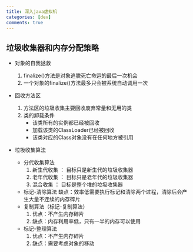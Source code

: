 ```yaml
---
title: 深入java虚拟机
categories: [dev]
comments: true
---
```


## 垃圾收集器和内存分配策略

+ 对象的自我拯救
  1. finalize()方法是对象逃脱死亡命运的最后一次机会
  2. 一个对象的finalize()方法最多只会被系统自动调用一次

+ 回收方法区
  1. 方法区的垃圾收集主要回收废弃常量和无用的类
  2. 类的卸载条件
     - 该类所有的实例都已经被回收
     - 加载该类的ClassLoader已经被回收
     - 该类对应的Class对象没有在任何地方被引用
+ 垃圾收集算法
    + 分代收集算法
      1. 新生代收集 ： 目标只是新生代的垃圾收集器
      2. 老年代收集 ： 目标只是老年代的垃圾收集器
      3. 混合收集 ： 目标是整个堆的垃圾收集器
    + 标记-清除算法
      缺点：效率低需要执行标记和清除两个过程，清除后会产生大量不连续的内存碎片
    + 复制算法（标记-复制算法）
      1. 优点：不产生内存碎片
      2. 缺点：内存利用率低，只有一半的内存可以使用
    + 标记-整理算法
        1. 优点：不产生内存碎片
        2. 缺点：需要考虑对象的移动
